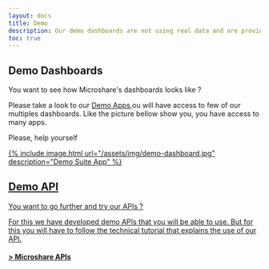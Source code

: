 ```yaml
---
layout: docs
title: Demo
description: Our demo dashboards are not using real data and are provided solely for demo purposes.
toc: true
---
```


## Demo Dashboards 

You want to see how Microshare's dashboards looks like ? 

Please take a look to our [Demo Apps](https://dapp.microshare.io/guest/5eaaff443d0000e446d39ff0#null),ou will have access to few of our multiples dashboards. Like the picture bellow show you, you have access to many apps. <br>

Please, help yourself

<a href="https://dapp.microshare.io/guest/5eaaff443d0000e446d39ff0#null">
    {% include image.html url="/assets/img/demo-dashboard.jpg" description="Demo Suite App" %}


## Demo API 

You want to go further and try our APIs ? 

For this we have developed demo APIs that you will be able to use. But for this you will have to follow the technical tutorial that explains the use of our API.
#### > [Microshare APIs](../../../technical/api/quick-start)